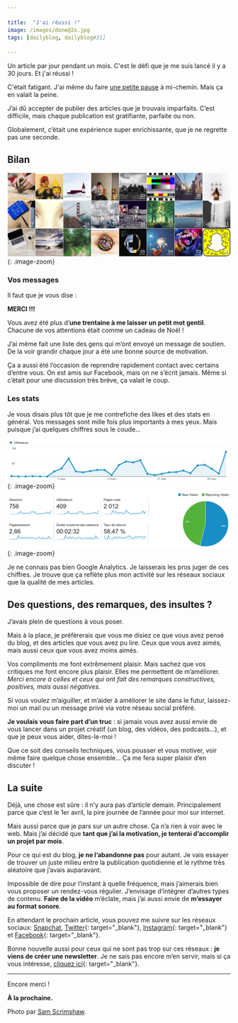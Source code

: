 ```yaml
---

title:  "J'ai réussi !"
image: /images/done@2x.jpg
tags: [dailyblog, dailyblog#31]
    
---
```


Un article par jour pendant un mois. C'est le défi que je me suis lancé il y a 30 jours. Et j'ai réussi !

C'était fatigant. J'ai même du faire [une petite pause](/interruption-du-programme) à mi-chemin. Mais ça en valait la peine.

J’ai dû accepter de publier des articles que je trouvais imparfaits. C’est difficile, mais chaque publication est gratifiante, parfaite ou non.

Globalement, c’était une expérience super enrichissante, que je ne regrette pas une seconde.

## Bilan

![Articles](/images/articles@2x.jpg){: .image-zoom}

### Vos messages

Il faut que je vous dise :

**MERCI !!!**

Vous avez été plus d’**une trentaine à me laisser un petit mot gentil**. Chacune de vos attentions était comme un cadeau de Noël !

J’ai même fait une liste des gens qui m’ont envoyé un message de soutien. De la voir grandir chaque jour a été une bonne source de motivation.

Ça a aussi été l’occasion de reprendre rapidement contact avec certains d’entre vous. On est amis sur Facebook, mais on ne s’écrit jamais. Même si c’était pour une discussion très brève, ça valait le coup.

### Les stats

Je vous disais plus tôt que je me contrefiche des likes et des stats en général. Vos messages sont mille fois plus importants à mes yeux. Mais puisque j’ai quelques chiffres sous le coude…

![Des stats](/images/stats-1@2x.png){: .image-zoom}
![Encore des stats](/images/stats-2@2x.png){: .image-zoom}

Je ne connais pas bien Google Analytics. Je laisserais les pros juger de ces chiffres. Je trouve que ça reflète plus mon activité sur les réseaux sociaux que la qualité de mes articles.

## Des questions, des remarques, des insultes ?

J’avais plein de questions à vous poser.

Mais à la place, je préfèrerais que vous me disiez ce que vous avez pensé du blog, et des articles que vous avez pu lire. Ceux que vous avez aimés, mais aussi ceux que vous avez moins aimés.

Vos compliments me font extrêmement plaisir. Mais sachez que vos critiques me font encore plus plaisir. Elles me permettent de m’améliorer. *Merci encore à celles et ceux qui ont fait des remarques constructives, positives, mais aussi négatives.*

Si vous voulez m’aiguiller, et m’aider à améliorer le site dans le futur, laissez-moi un mail ou un message privé via votre réseau social préféré.

**Je voulais vous faire part d’un truc** : si jamais vous avez aussi envie de vous lancer dans un projet créatif (un blog, des vidéos, des podcasts…), et que je peux vous aider, dites-le-moi !

Que ce soit des conseils techniques, vous pousser et vous motiver, voir même faire quelque chose ensemble… Ça me fera super plaisir d’en discuter !

## La suite

Déjà, une chose est sûre : il n’y aura pas d’article demain. Principalement parce que c’est le 1er avril, la pire journée de l’année pour moi sur internet.

Mais aussi parce que je pars sur un autre chose. Ça n’a rien à voir avec le web. Mais j’ai décidé que **tant que j’ai la motivation, je tenterai d’accomplir un projet par mois**.

Pour ce qui est du blog, **je ne l’abandonne pas** pour autant. Je vais essayer de trouver un juste milieu entre la publication quotidienne et le rythme très aléatoire que j’avais auparavant.

Impossible de dire pour l’instant à quelle fréquence, mais j’aimerais bien vous proposer un rendez-vous régulier. J’envisage d’intégrer d’autres types de contenu. **Faire de la vidéo** m’éclate, mais j’ai aussi envie de **m’essayer au format sonore**.

En attendant le prochain article, vous pouvez me suivre sur les réseaux sociaux: [Snapchat](/snapchat), [Twitter](http://twitter.com/@nineties_panda){: target="_blank"}, [Instagram](http://instagram.com/axel.rock){: target="_blank"} et [Facebook](https://www.facebook.com){: target="_blank"}.

Bonne nouvelle aussi pour ceux qui ne sont pas trop sur ces réseaux : **je viens de créer une newsletter**. Je ne sais pas encore m’en servir, mais si ça vous intéresse, [cliquez ici](http://eepurl.com/bWeiuX){: target="_blank"}.

___

Encore merci !

**À la prochaine.**

Photo par [Sam Scrimshaw](https://unsplash.com/samscrim).